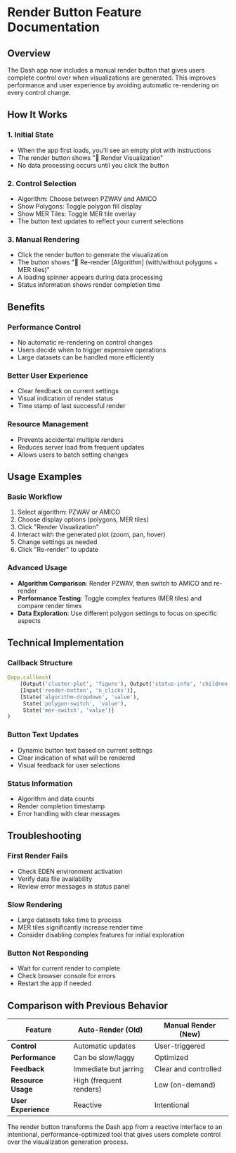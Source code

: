 # Render Button Feature Documentation

## Overview
The Dash app now includes a manual render button that gives users complete control over when visualizations are generated. This improves performance and user experience by avoiding automatic re-rendering on every control change.

## How It Works

### 1. **Initial State**
- When the app first loads, you'll see an empty plot with instructions
- The render button shows "🚀 Render Visualization"
- No data processing occurs until you click the button

### 2. **Control Selection**
- Algorithm: Choose between PZWAV and AMICO
- Show Polygons: Toggle polygon fill display
- Show MER Tiles: Toggle MER tile overlay
- The button text updates to reflect your current selections

### 3. **Manual Rendering**
- Click the render button to generate the visualization
- The button shows "🔄 Re-render [Algorithm] (with/without polygons + MER tiles)"
- A loading spinner appears during data processing
- Status information shows render completion time

## Benefits

### **Performance Control**
- No automatic re-rendering on control changes
- Users decide when to trigger expensive operations
- Large datasets can be handled more efficiently

### **Better User Experience**
- Clear feedback on current settings
- Visual indication of render status
- Time stamp of last successful render

### **Resource Management**
- Prevents accidental multiple renders
- Reduces server load from frequent updates
- Allows users to batch setting changes

## Usage Examples

### **Basic Workflow**
1. Select algorithm: PZWAV or AMICO
2. Choose display options (polygons, MER tiles)
3. Click "Render Visualization"
4. Interact with the generated plot (zoom, pan, hover)
5. Change settings as needed
6. Click "Re-render" to update

### **Advanced Usage**
- **Algorithm Comparison**: Render PZWAV, then switch to AMICO and re-render
- **Performance Testing**: Toggle complex features (MER tiles) and compare render times
- **Data Exploration**: Use different polygon settings to focus on specific aspects

## Technical Implementation

### **Callback Structure**
```python
@app.callback(
    [Output('cluster-plot', 'figure'), Output('status-info', 'children')],
    [Input('render-button', 'n_clicks')],
    [State('algorithm-dropdown', 'value'),
     State('polygon-switch', 'value'),
     State('mer-switch', 'value')]
)
```

### **Button Text Updates**
- Dynamic button text based on current settings
- Clear indication of what will be rendered
- Visual feedback for user selections

### **Status Information**
- Algorithm and data counts
- Render completion timestamp
- Error handling with clear messages

## Troubleshooting

### **First Render Fails**
- Check EDEN environment activation
- Verify data file availability
- Review error messages in status panel

### **Slow Rendering**
- Large datasets take time to process
- MER tiles significantly increase render time
- Consider disabling complex features for initial exploration

### **Button Not Responding**
- Wait for current render to complete
- Check browser console for errors
- Restart the app if needed

## Comparison with Previous Behavior

| Feature | Auto-Render (Old) | Manual Render (New) |
|---------|------------------|-------------------|
| **Control** | Automatic updates | User-triggered |
| **Performance** | Can be slow/laggy | Optimized |
| **Feedback** | Immediate but jarring | Clear and controlled |
| **Resource Usage** | High (frequent renders) | Low (on-demand) |
| **User Experience** | Reactive | Intentional |

The render button transforms the Dash app from a reactive interface to an intentional, performance-optimized tool that gives users complete control over the visualization generation process.
